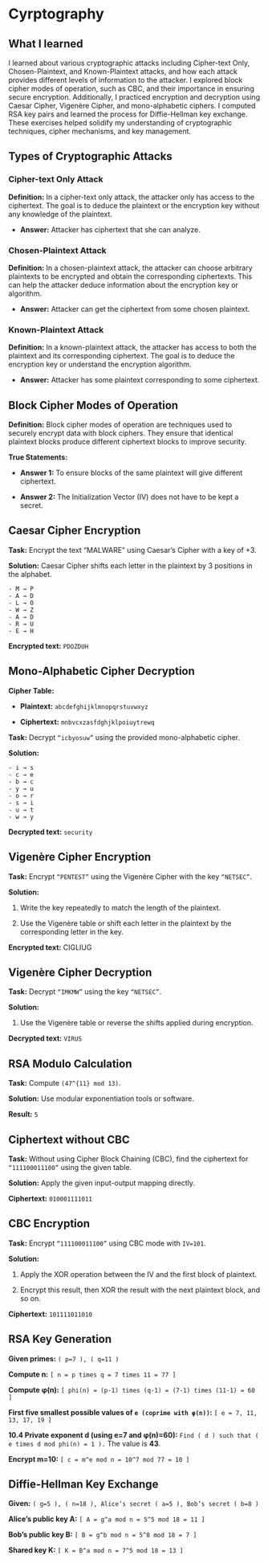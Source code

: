 # Cyrptography

## What I learned

I learned about various cryptographic attacks including Cipher-text Only, Chosen-Plaintext, and Known-Plaintext attacks, and how each attack provides different levels of information to the attacker. I explored block cipher modes of operation, such as CBC, and their importance in ensuring secure encryption. Additionally, I practiced encryption and decryption using Caesar Cipher, Vigenère Cipher, and mono-alphabetic ciphers. I computed RSA key pairs and learned the process for Diffie-Hellman key exchange. These exercises helped solidify my understanding of cryptographic techniques, cipher mechanisms, and key management.

## Types of Cryptographic Attacks

### Cipher-text Only Attack
**Definition:** In a cipher-text only attack, the attacker only has access to the ciphertext. The goal is to deduce the plaintext or the encryption key without any knowledge of the plaintext.

- **Answer:** Attacker has ciphertext that she can analyze.

### Chosen-Plaintext Attack
**Definition:** In a chosen-plaintext attack, the attacker can choose arbitrary plaintexts to be encrypted and obtain the corresponding ciphertexts. This can help the attacker deduce information about the encryption key or algorithm.

- **Answer:** Attacker can get the ciphertext from some chosen plaintext.

### Known-Plaintext Attack
**Definition:** In a known-plaintext attack, the attacker has access to both the plaintext and its corresponding ciphertext. The goal is to deduce the encryption key or understand the encryption algorithm.

- **Answer:** Attacker has some plaintext corresponding to some ciphertext.

## Block Cipher Modes of Operation
**Definition:** Block cipher modes of operation are techniques used to securely encrypt data with block ciphers. They ensure that identical plaintext blocks produce different ciphertext blocks to improve security.

**True Statements:**

- **Answer 1:** To ensure blocks of the same plaintext will give different ciphertext.

- **Answer 2:** The Initialization Vector (IV) does not have to be kept a secret.

## Caesar Cipher Encryption

**Task:** Encrypt the text “MALWARE” using Caesar’s Cipher with a key of +3.

**Solution:** Caesar Cipher shifts each letter in the plaintext by 3 positions in the alphabet.
```
- M → P
- A → D
- L → O
- W → Z
- A → D
- R → U
- E → H
```
**Encrypted text:** `PDOZDUH`

## Mono-Alphabetic Cipher Decryption

**Cipher Table:**

- **Plaintext:** `abcdefghijklmnopqrstuvwxyz`

- **Ciphertext:** `mnbvcxzasfdghjklpoiuytrewq`

**Task:** Decrypt `“icbyosuw”` using the provided mono-alphabetic cipher.

**Solution:**
```
- i → s
- c → e
- b → c
- y → u
- o → r
- s → i
- u → t
- w → y
```
**Decrypted text:** `security`

## Vigenère Cipher Encryption
**Task:** Encrypt `“PENTEST”` using the Vigenère Cipher with the key `“NETSEC”`.

**Solution:**

1. Write the key repeatedly to match the length of the plaintext.

2. Use the Vigenère table or shift each letter in the plaintext by the corresponding letter in the key.

**Encrypted text:** CIGLIUG

## Vigenère Cipher Decryption
**Task:** Decrypt `“IMKMW”` using the key `“NETSEC”`.

**Solution:**
1. Use the Vigenère table or reverse the shifts applied during encryption.

**Decrypted text:** `VIRUS`

## RSA Modulo Calculation
**Task:** Compute `(47^{11} mod 13)`.

**Solution:** Use modular exponentiation tools or software.

**Result:** `5`

## Ciphertext without CBC
**Task:** Without using Cipher Block Chaining (CBC), find the ciphertext for `“111100011100”` using the given table.

**Solution:** Apply the given input-output mapping directly.

**Ciphertext:** `010001111011`

## CBC Encryption
**Task:** Encrypt `“111100011100”` using CBC mode with `IV=101`.

**Solution:**
1. Apply the XOR operation between the IV and the first block of plaintext.

2. Encrypt this result, then XOR the result with the next plaintext block, and so on.

**Ciphertext:** `101111011010`

## RSA Key Generation
**Given primes:** `( p=7 ), ( q=11 )`

**Compute n:**
`[ n = p times q = 7 times 11 = 77 ]`

**Compute φ(n):**
`[ phi(n) = (p-1) times (q-1) = (7-1) times (11-1) = 60 ]`

**First five smallest possible values of `e (coprime with φ(n))`:**
`[ e = 7, 11, 13, 17, 19 ]`

**10.4 Private exponent d (using e=7 and φ(n)=60):** `Find ( d ) such that ( e times d mod phi(n) = 1 ).` The value is **43**.

**Encrypt m=10:**
`[ c = m^e mod n = 10^7 mod 77 = 10 ]`

## Diffie-Hellman Key Exchange
**Given:** `( g=5 ), ( n=18 ), Alice’s secret ( a=5 ), Bob’s secret ( b=8 )`

**Alice’s public key A:**
`[ A = g^a mod n = 5^5 mod 18 = 11 ]`

**Bob’s public key B:**
`[ B = g^b mod n = 5^8 mod 18 = 7 ]`

**Shared key K:**
`[ K = B^a mod n = 7^5 mod 18 = 13 ]`
